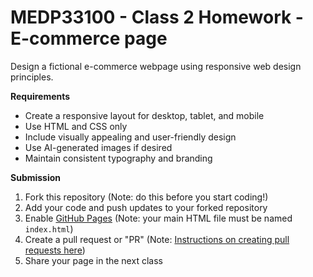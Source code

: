 # MEDP33100 - Class 2 Homework - E-commerce page

Design a fictional e-commerce webpage using responsive web design principles.

**Requirements**

- Create a responsive layout for desktop, tablet, and mobile
- Use HTML and CSS only
- Include visually appealing and user-friendly design
- Use AI-generated images if desired
- Maintain consistent typography and branding

**Submission**

1. Fork this repository (Note: do this before you start coding!)
2. Add your code and push updates to your forked repository
3. Enable [GitHub Pages](https://www.notion.so/How-to-enable-Github-Pages-23dda96d871f80c99f2fec87680ccf07?pvs=21) (Note: your main HTML file must be named `index.html`)
4. Create a pull request or "PR" (Note: [Instructions on creating pull requests here](https://medp33100.notion.site/How-to-create-a-pull-request-PR-on-Github-21cda96d871f8182a393d5c5ae439115))
6. Share your page in the next class
